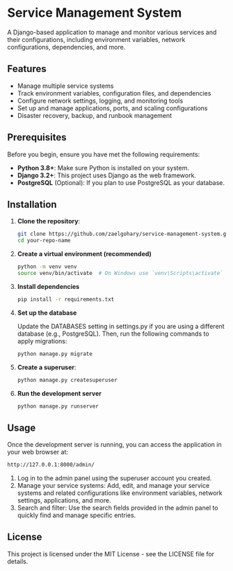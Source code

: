 # Service Management System

A Django-based application to manage and monitor various services and their configurations, including environment variables, network configurations, dependencies, and more.

## Features

- Manage multiple service systems
- Track environment variables, configuration files, and dependencies
- Configure network settings, logging, and monitoring tools
- Set up and manage applications, ports, and scaling configurations
- Disaster recovery, backup, and runbook management

## Prerequisites

Before you begin, ensure you have met the following requirements:

- **Python 3.8+**: Make sure Python is installed on your system.
- **Django 3.2+**: This project uses Django as the web framework.
- **PostgreSQL** (Optional): If you plan to use PostgreSQL as your database.

## Installation

1. **Clone the repository**:

    ```bash
    git clone https://github.com/zaelgohary/service-management-system.git
    cd your-repo-name

    `````

2. **Create a virtual environment (recommended)**

    ```bash
    python -m venv venv
    source venv/bin/activate  # On Windows use `venv\Scripts\activate`
    ```

3. **Install dependencies**

    ```bash
    pip install -r requirements.txt
    ```

4. **Set up the database**

    Update the DATABASES setting in settings.py if you are using a different database (e.g., PostgreSQL).
    Then, run the following commands to apply migrations:

      ```bash
      python manage.py migrate
      ```

5. **Create a superuser**:

    ```bash
    python manage.py createsuperuser
    ```

6. **Run the development server**

    ```bash
    python manage.py runserver
    ```

## Usage

Once the development server is running, you can access the application in your web browser at:

```bash
http://127.0.0.1:8000/admin/
```

1. Log in to the admin panel using the superuser account you created.
2. Manage your service systems: Add, edit, and manage your service systems and related configurations like environment variables, network settings, applications, and more.
3. Search and filter: Use the search fields provided in the admin panel to quickly find and manage specific entries.

## License

This project is licensed under the MIT License - see the LICENSE file for details.
